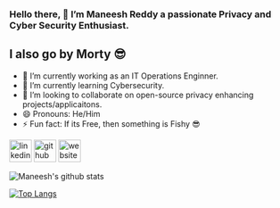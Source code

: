 ### Hello there, 👋 I’m Maneesh Reddy a passionate Privacy and Cyber Security Enthusiast.
## I also go by Morty :sunglasses:

- 🔭 I’m currently working as an IT Operations Enginner.
- 🌱 I’m currently learning Cybersecurity.
- 👯 I’m looking to collaborate on open-source privacy enhancing projects/applicaitons.
- 😄 Pronouns: He/Him
- ⚡ Fun fact: If its Free, then something is Fishy 😎

[<img src='https://cdn.jsdelivr.net/npm/simple-icons@3.0.1/icons/linkedin.svg' alt='linkedin' height='40'>](https://www.linkedin.com/in/Maneesh3/) 
[<img src='https://cdn.jsdelivr.net/npm/simple-icons@3.0.1/icons/github.svg' alt='github' height='40'>](https://github.com/Maneesh3)
[<img src='https://cdn.jsdelivr.net/npm/simple-icons@3.0.1/icons/icloud.svg' alt='website' height='40'>](maneesh3.github.io)
<!--
**Maneesh3/Maneesh3** is a ✨ _special_ ✨ repository because its `README.md` (this file) appears on your GitHub profile.

Here are some ideas to get you started:

- 🔭 I’m currently working on ...
- 🌱 I’m currently learning ...
- 👯 I’m looking to collaborate on ...
- 🤔 I’m looking for help with ...
- 💬 Ask me about ...
- 📫 How to reach me: ...
- 😄 Pronouns: ...
- ⚡ Fun fact: ...
-->
![Maneesh's github stats](https://github-readme-stats.vercel.app/api?username=Maneesh3&show_icons=true&theme=radical)

[![Top Langs](https://github-readme-stats.vercel.app/api/top-langs/?username=Maneesh3&hide=javascript,css,scss,Less&show_icons=true&theme=radical&layout=compact)](https://github.com/anuraghazra/github-readme-stats)
